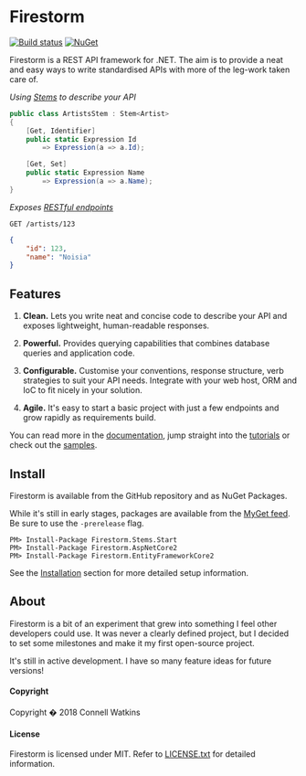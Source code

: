 # Firestorm

[![Build status](https://ci.appveyor.com/api/projects/status/1bo4yw50e7m7m2cm?svg=true)](https://ci.appveyor.com/project/connellw/firestorm) [![NuGet](https://img.shields.io/nuget/v/Firestorm.svg)](https://www.nuget.org/packages/Firestorm/)

Firestorm is a REST API framework for .NET. The aim is to provide a neat and easy ways to write standardised APIs with more of the leg-work taken care of.

_Using [Stems](docs/stems/stems-intro.md) to describe your API_

```csharp
public class ArtistsStem : Stem<Artist>
{
    [Get, Identifier]
    public static Expression Id
        => Expression(a => a.Id);

    [Get, Set]
    public static Expression Name
        => Expression(a => a.Name);
}
```

_Exposes [RESTful endpoints](docs/endpoints/querying.md)_

```http
GET /artists/123
```
```json
{
    "id": 123,
    "name": "Noisia"
}
```

## Features

1. **Clean.** Lets you write neat and concise code to describe your API and exposes lightweight, human-readable responses.

2. **Powerful.** Provides querying capabilities that combines database queries and application code.

3. **Configurable.** Customise your conventions, response structure, verb strategies to suit your API needs. Integrate with your web host, ORM and IoC to fit nicely in your solution.

4. **Agile.** It's easy to start a basic project with just a few endpoints and grow rapidly as requirements build.

You can read more in the [documentation](https://firestorm.readthedocs.org), jump straight into the [tutorials](https://github.com/connellw/Firestorm/wiki/Tutorials) or check out the [samples](https://github.com/connellw/FirestormSamples).

## Install

Firestorm is available from the GitHub repository and as NuGet Packages.

While it's still in early stages, packages are available from the [MyGet feed](https://www.myget.org/F/firestorm/api/v3/index.json). Be sure to use the `-prerelease` flag.

```
PM> Install-Package Firestorm.Stems.Start
PM> Install-Package Firestorm.AspNetCore2
PM> Install-Package Firestorm.EntityFrameworkCore2
```

See the [Installation](docs/setup/installation.md) section for more detailed setup information.

## About

Firestorm is a bit of an experiment that grew into something I feel other developers could use. It was never a clearly defined project, but I decided to set some milestones and make it my first open-source project.

It's still in active development. I have so many feature ideas for future versions!

#### Copyright
Copyright � 2018 Connell Watkins

#### License
Firestorm is licensed under MIT. Refer to [LICENSE.txt](LICENSE.txt) for detailed information.